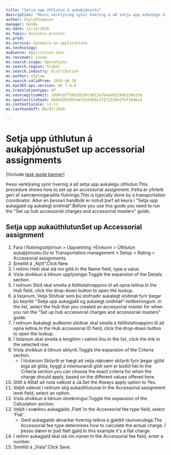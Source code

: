 ```yaml
--- 
title: "Setja upp úthlutun á aukaþjónustu"
description: "Þessi verklýsing sýnir hvernig á að setja upp aukalegu úthlutun."
author: ShylaThompson
manager: AnnBe
ms.date: 11/14/2016
ms.topic: business-process
ms.prod: 
ms.service: dynamics-ax-applications
ms.technology: 
audience: Application User
ms.reviewer: josaw
ms.search.scope: Operations
ms.search.region: Global
ms.search.industry: Distribution
ms.author: shylaw
ms.search.validFrom: 2016-06-30
ms.dyn365.ops.version: AX 7.0.0
ms.translationtype: HT
ms.sourcegitcommit: 1d98cbff30620256c9d13e7b4a90314db150e33e
ms.openlocfilehash: b69bd2029914efd31569c57272339e27ef1bd6a3
ms.contentlocale: is-is
ms.lasthandoff: 08/07/2018

---
```

# <a name="set-up-accessorial-assignments"></a><span data-ttu-id="11166-103">Setja upp úthlutun á aukaþjónustu</span><span class="sxs-lookup"><span data-stu-id="11166-103">Set up accessorial assignments</span></span>

[!include [task guide banner](../../includes/task-guide-banner.md)]

<span data-ttu-id="11166-104">Þessi verklýsing sýnir hvernig á að setja upp aukalegu úthlutun.</span><span class="sxs-lookup"><span data-stu-id="11166-104">This procedure shows how to set up an accessorial assignment.</span></span> <span data-ttu-id="11166-105">Þetta er yfirleitt gert af samræmingaraðila flutninga.</span><span class="sxs-lookup"><span data-stu-id="11166-105">This is typically done by a transportation coordinator.</span></span> <span data-ttu-id="11166-106">Áður en þessari handbók er notuð þarf að keyra í "Setja upp aukagjald og aukalegt sniðmát".</span><span class="sxs-lookup"><span data-stu-id="11166-106">Before you use this guide you need to run the "Set up hub accessorial charges and accessorial masters" guide.</span></span>


## <a name="set-up-accessorial-assignment"></a><span data-ttu-id="11166-107">Setja upp aukaúthlutun</span><span class="sxs-lookup"><span data-stu-id="11166-107">Set up Accessorial assignment</span></span>
1. <span data-ttu-id="11166-108">Fara í flutningsstjórnun > Uppsetning >Einkunn > Úthlutun aukaþjónustu.</span><span class="sxs-lookup"><span data-stu-id="11166-108">Go to Transportation management > Setup > Rating > Accessorial assignments.</span></span>
2. <span data-ttu-id="11166-109">Smellið á „Nýtt“.</span><span class="sxs-lookup"><span data-stu-id="11166-109">Click New.</span></span>
3. <span data-ttu-id="11166-110">Í reitinn Heiti skal slá inn gildi.</span><span class="sxs-lookup"><span data-stu-id="11166-110">In the Name field, type a value.</span></span>
4. <span data-ttu-id="11166-111">Víxla útvíkkun á liðnum upplýsingar.</span><span class="sxs-lookup"><span data-stu-id="11166-111">Toggle the expansion of the Details section.</span></span>
5. <span data-ttu-id="11166-112">Í reitnum Stöð skal smella á fellilistahnappinn til að opna leitina.</span><span class="sxs-lookup"><span data-stu-id="11166-112">In the Hub field, click the drop-down button to open the lookup.</span></span>
6. <span data-ttu-id="11166-113">á listanum, Velja Stöðvar sem þú stofnaðir aukalegt sniðmát fyrir þegar þú keyrðir "Setja upp aukagjald og aukalegt sniðmát“-leiðbeiningum .</span><span class="sxs-lookup"><span data-stu-id="11166-113">In the list, select the Hub that you created an accessorial master for when you ran the "Set up hub accessorial charges and accessorial masters" guide.</span></span> 
7. <span data-ttu-id="11166-114">Í reitnum Aukalegt auðkenni stöðvar skal smella á fellilistahnappinn til að opna leitina.</span><span class="sxs-lookup"><span data-stu-id="11166-114">In the Hub accessorial ID field, click the drop-down button to open the lookup.</span></span>
8. <span data-ttu-id="11166-115">Í listanum skal smella á tengilinn í valinni línu.</span><span class="sxs-lookup"><span data-stu-id="11166-115">In the list, click the link in the selected row.</span></span>
9. <span data-ttu-id="11166-116">Víxla útvíkkun á liðnum skilyrði.</span><span class="sxs-lookup"><span data-stu-id="11166-116">Toggle the expansion of the Criteria section.</span></span>
    * <span data-ttu-id="11166-117">Í hlutanum Skilyrði er hægt að velja nákvæm skilyrði fyrir þegar gjöld eiga að gilda, byggt á mismunandi gildi sem er boðið hér.</span><span class="sxs-lookup"><span data-stu-id="11166-117">In the Criteria section you can choose the exact criteria for when the charge should apply, based on the different values offered here.</span></span>  
10. <span data-ttu-id="11166-118">Stillt á Alltaf að nota valkost á Já.</span><span class="sxs-lookup"><span data-stu-id="11166-118">Set the Always apply option to Yes.</span></span>
11. <span data-ttu-id="11166-119">Veljið valkost í reitnum stig aukaúthlutunar.</span><span class="sxs-lookup"><span data-stu-id="11166-119">In the Accessorial assignment level field, select an option.</span></span>
12. <span data-ttu-id="11166-120">Víxla útvíkkun á liðnum útreikningur.</span><span class="sxs-lookup"><span data-stu-id="11166-120">Toggle the expansion of the Calculation section.</span></span>
13. <span data-ttu-id="11166-121">Veljið í svæðinu aukagjalds ‚Flatt'.</span><span class="sxs-lookup"><span data-stu-id="11166-121">In the Accessorial fee type field, select 'Flat'.</span></span>
    * <span data-ttu-id="11166-122">Gerð aukagjalds ákvarðar hvernig reikna á gjaldið raunverulega.</span><span class="sxs-lookup"><span data-stu-id="11166-122">The Accessorial fee type determines how to calculate the actual charge.</span></span> <span data-ttu-id="11166-123">Í þessu dæmi er það flatt gjald.</span><span class="sxs-lookup"><span data-stu-id="11166-123">In this example it's a flat charge.</span></span>  
14. <span data-ttu-id="11166-124">Í reitinn aukagjald skal slá inn númer.</span><span class="sxs-lookup"><span data-stu-id="11166-124">In the Accessorial fee field, enter a number.</span></span>
15. <span data-ttu-id="11166-125">Smellið á „Vista“.</span><span class="sxs-lookup"><span data-stu-id="11166-125">Click Save.</span></span>


